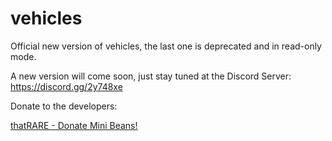 # vehicles

Official new version of vehicles, the last one is deprecated and in read-only mode.

A new version will come soon, just stay tuned at the Discord Server: https://discord.gg/2y748xe

Donate to the developers:

[thatRARE - Donate Mini Beans!](http://share.miniworldgame.com:4000/share/?uin=1000872134)
